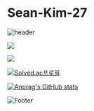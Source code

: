# Sean-Kim-27

![header](https://capsule-render.vercel.app/api?type=waving&color=gradient&height=230&section=header&text=SeanKim's%20World&fontSize=60&fontAlignY=60&fontAlign=30)

<img src="https://img.shields.io/badge/Python-3766AB?style=flat-square&logo=Python&logoColor=white"/></a> 

<img src="https://img.shields.io/badge/Java-007396?style=flat-square&logo=Java&logoColor=white"/></a> 


[![Solved.ac프로필](http://mazassumnida.wtf/api/v2/generate_badge?boj=ho00007)](https://solved.ac/ho00007) 

[![Anurag's GitHub stats](https://github-readme-stats.vercel.app/api?username=sean-kim-27)](https://github.com/sean-kim-27/github-readme-stats)

![Footer](https://capsule-render.vercel.app/api?type=waving&color=gradient&height=160&section=footer)


